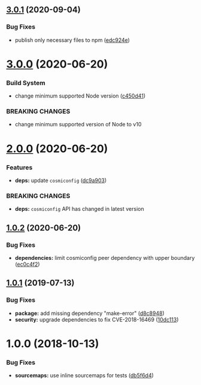 ## [3.0.1](https://github.com/EndemolShineGroup/cosmiconfig-typescript-loader/compare/v3.0.0...v3.0.1) (2020-09-04)


### Bug Fixes

* publish only necessary files to npm ([edc924e](https://github.com/EndemolShineGroup/cosmiconfig-typescript-loader/commit/edc924ecb5fff5541129b8646a5668a61e776293))

# [3.0.0](https://github.com/EndemolShineGroup/cosmiconfig-typescript-loader/compare/v2.0.0...v3.0.0) (2020-06-20)


### Build System

* change minimum supported Node version ([c450d41](https://github.com/EndemolShineGroup/cosmiconfig-typescript-loader/commit/c450d41))


### BREAKING CHANGES

* change minimum supported version of Node to v10

# [2.0.0](https://github.com/EndemolShineGroup/cosmiconfig-typescript-loader/compare/v1.0.2...v2.0.0) (2020-06-20)


### Features

* **deps:** update `cosmiconfig` ([dc9a903](https://github.com/EndemolShineGroup/cosmiconfig-typescript-loader/commit/dc9a903))


### BREAKING CHANGES

* **deps:** `cosmiconfig` API has changed in latest version

## [1.0.2](https://github.com/EndemolShineGroup/cosmiconfig-typescript-loader/compare/v1.0.1...v1.0.2) (2020-06-20)


### Bug Fixes

* **dependencies:** limit cosmiconfig peer dependency with upper boundary ([ec0c4f2](https://github.com/EndemolShineGroup/cosmiconfig-typescript-loader/commit/ec0c4f2))

## [1.0.1](https://github.com/EndemolShineGroup/cosmiconfig-typescript-loader/compare/v1.0.0...v1.0.1) (2019-07-13)


### Bug Fixes

* **package:** add missing dependency "make-error" ([d8c8948](https://github.com/EndemolShineGroup/cosmiconfig-typescript-loader/commit/d8c8948))
* **security:** upgrade dependencies to fix CVE-2018-16469 ([10dc113](https://github.com/EndemolShineGroup/cosmiconfig-typescript-loader/commit/10dc113))

# 1.0.0 (2018-10-13)


### Bug Fixes

* **sourcemaps:** use inline sourcemaps for tests ([db5f6d4](https://github.com/EndemolShineGroup/cosmiconfig-typescript-loader/commit/db5f6d4))
